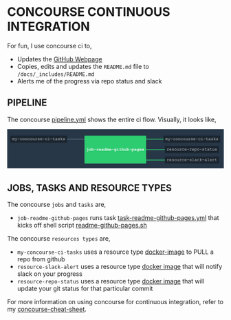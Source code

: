 # CONCOURSE CONTINUOUS INTEGRATION

For fun, I use concourse ci to,

* Updates the
  [GitHub Webpage](https://jeffdecola.github.io/my-concourse-ci-tasks/)
* Copies, edits and updates the `README.md` file to `/docs/_includes/README.md`
* Alerts me of the progress via repo status and slack

## PIPELINE

The concourse
[pipeline.yml](https://github.com/JeffDeCola/my-concourse-ci-tasks/blob/master/readme-github-pages/ci/pipeline.yml)
shows the entire ci flow. Visually, it looks like,

![IMAGE - my-concourse-ci-tasks concourse ci pipeline - IMAGE](docs/pics/my-concourse-ci-tasks-pipeline.jpg)

## JOBS, TASKS AND RESOURCE TYPES

The concourse `jobs` and `tasks` are,

* `job-readme-github-pages` runs task
  [task-readme-github-pages.yml](https://github.com/JeffDeCola/my-concourse-ci-tasks/blob/master/readme-github-pages/ci/tasks/task-readme-github-pages.yml)
  that kicks off shell script
  [readme-github-pages.sh](https://github.com/JeffDeCola/my-concourse-ci-tasks/blob/master/readme-github-pages/ci/scripts/readme-github-pages.sh)

The concourse `resources types` are,

* `my-concourse-ci-tasks` uses a resource type
  [docker-image](https://hub.docker.com/r/concourse/git-resource/)
  to PULL a repo from github
* `resource-slack-alert` uses a resource type
  [docker image](https://hub.docker.com/r/cfcommunity/slack-notification-resource)
  that will notify slack on your progress
* `resource-repo-status` uses a resource type
  [docker image](https://hub.docker.com/r/dpb587/github-status-resource)
  that will update your git status for that particular commit

For more information on using concourse for continuous integration,
refer to my
[concourse-cheat-sheet](https://github.com/JeffDeCola/my-cheat-sheets/tree/master/software/operations-tools/continuous-integration-continuous-deployment/concourse-cheat-sheet).

